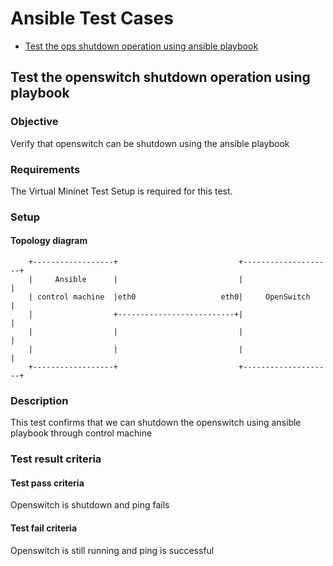 # Ansible Test Cases

- [Test the ops shutdown operation using ansible playbook](#test-the-ops-shutdown-operation-using-playbook)

## Test the openswitch shutdown operation using playbook
### Objective
Verify that openswitch can be shutdown using the ansible playbook

### Requirements
The Virtual Mininet Test Setup is required for this test.

### Setup

#### Topology diagram

```
    +------------------+                           +--------------------+
    |     Ansible      |                           |                    |
    | control machine  |eth0                   eth0|     OpenSwitch     |
    |                  +--------------------------+|                    |
    |                  |                           |                    |
    |                  |                           |                    |
    +------------------+                           +--------------------+
```

### Description
This test confirms that we can shutdown the openswitch using ansible playbook through control machine

### Test result criteria
#### Test pass criteria
Openswitch is shutdown and ping fails
#### Test fail criteria
Openswitch is still running and ping is successful

